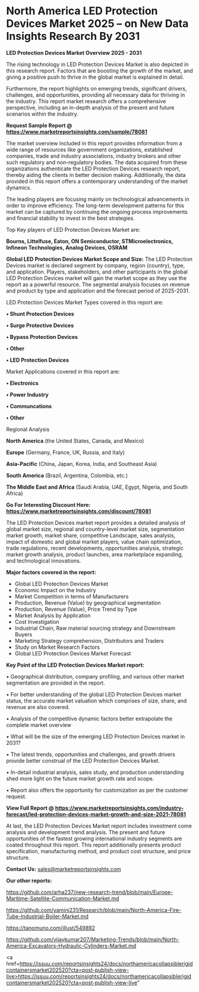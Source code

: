 # North America LED Protection Devices Market 2025 – on New Data Insights Research By 2031

<Strong> LED Protection Devices Market Overview 2025 - 2031</strong>

The rising technology in LED Protection Devices Market is also depicted in this research report. Factors that are boosting the growth of the market, and giving a positive push to thrive in the global market is explained in detail.

Furthermore, the report highlights on emerging trends, significant drivers, challenges, and opportunities, providing all necessary data for thriving in the industry. This report market research offers a comprehensive perspective, including an in-depth analysis of the present and future scenarios within the industry.

<strong>Request Sample Report @ <a href=https://www.marketreportsinsights.com/sample/78081>https://www.marketreportsinsights.com/sample/78081</a></strong>

The market overview included in this report provides information from a wide range of resources like government organizations, established companies, trade and industry associations, industry brokers and other such regulatory and non-regulatory bodies. The data acquired from these organizations authenticate the LED Protection Devices research report, thereby aiding the clients in better decision making. Additionally, the data provided in this report offers a contemporary understanding of the market dynamics.

The leading players are focusing mainly on technological advancements in order to improve efficiency. The long-term development patterns for this market can be captured by continuing the ongoing process improvements and financial stability to invest in the best strategies.

Top Key players of LED Protection Devices Market are:

<strong>Bourns, Littelfuse, Eaton, ON Semiconductor, STMicroelectronics, Infineon Technologies, Analog Devices, OSRAM</strong>

<strong><b>Global LED Protection Devices Market Scope and Size:</b></strong>
The LED Protection Devices market is declared segment by company, region (country), type, and application. Players, stakeholders, and other participants in the global LED Protection Devices market will gain the market scope as they use the report as a powerful resource. The segmental analysis focuses on revenue and product by type and application and the forecast period of 2025-2031.

LED Protection Devices Market Types covered in this report are:

<strong>• Shunt Protection Devices

• Surge Protective Devices

• Bypass Protection Devices

• Other

• LED Protection Devices</strong>

Market Applications covered in this report are:

<strong>• Electronics

• Power Industry

• Communcations

• Other</strong> 

Regional Analysis

<strong>North America</strong> (the United States, Canada, and Mexico)

<strong>Europe</strong> (Germany, France, UK, Russia, and Italy)

<strong>Asia-Pacific</strong> (China, Japan, Korea, India, and Southeast Asia)

<strong>South America</strong> (Brazil, Argentina, Colombia, etc.)

<strong>The Middle East and Africa</strong> (Saudi Arabia, UAE, Egypt, Nigeria, and South Africa)

<strong>Go For Interesting Discount Here: <a href=https://www.marketreportsinsights.com/discount/78081>https://www.marketreportsinsights.com/discount/78081</a></strong>

The LED Protection Devices market report provides a detailed analysis of global market size, regional and country-level market size, segmentation market growth, market share, competitive Landscape, sales analysis, impact of domestic and global market players, value chain optimization, trade regulations, recent developments, opportunities analysis, strategic market growth analysis, product launches, area marketplace expanding, and technological innovations.

<strong><b>Major factors covered in the report:</b></strong>
<ul>
  <li>Global LED Protection Devices Market </li>
  <li>Economic Impact on the Industry</li>
  <li>Market Competition in terms of Manufacturers</li>
  <li>Production, Revenue (Value) by geographical segmentation</li>
  <li>Production, Revenue (Value), Price Trend by Type</li>
  <li>Market Analysis by Application</li>
  <li>Cost Investigation</li>
  <li>Industrial Chain, Raw material sourcing strategy and Downstream Buyers</li>
  <li>Marketing Strategy comprehension, Distributors and Traders</li>
  <li>Study on Market Research Factors</li>
  <li>Global LED Protection Devices Market Forecast</li>
</ul>

<strong><b>Key Point of the LED Protection Devices Market report:</b></strong>

• Geographical distribution, company profiling, and various other market segmentation are provided in the report.

• For better understanding of the global LED Protection Devices market status, the accurate market valuation which comprises of size, share, and revenue are also covered.

• Analysis of the competitive dynamic factors better extrapolate the complete market overview

• What will be the size of the emerging LED Protection Devices market in 2031?

• The latest trends, opportunities and challenges, and growth drivers provide better construal of the LED Protection Devices Market.

• In-detail industrial analysis, sales study, and production understanding shed more light on the future market growth rate and scope.

• Report also offers the opportunity for customization as per the customer request.

<strong><b>View Full Report @ <a href=https://www.marketreportsinsights.com/industry-forecast/led-protection-devices-market-growth-and-size-2021-78081>https://www.marketreportsinsights.com/industry-forecast/led-protection-devices-market-growth-and-size-2021-78081</a></b></strong>


At last, the LED Protection Devices Market report includes investment come analysis and development trend analysis. The present and future opportunities of the fastest growing international industry segments are coated throughout this report. This report additionally presents product specification, manufacturing method, and product cost structure, and price structure.

<strong>Contact Us:</strong>
sales@marketreportsinsights.com

<strong>Our other reports:</strong>

<a href=https://github.com/arha237/new-research-trend/blob/main/Europe-Maritime-Satellite-Communication-Market.md>https://github.com/arha237/new-research-trend/blob/main/Europe-Maritime-Satellite-Communication-Market.md</a>

<a href=https://github.com/yamini231/Research/blob/main/North-America-Fire-Tube-Industrial-Boiler-Market.md>https://github.com/yamini231/Research/blob/main/North-America-Fire-Tube-Industrial-Boiler-Market.md</a>

<a href=https://tanomuno.com/illust/549892>https://tanomuno.com/illust/549892</a>

<a href=https://github.com/vijaykumar207/Marketing-Trends/blob/main/North-America-Excavators-Hydraulic-Cylinders-Market.md>https://github.com/vijaykumar207/Marketing-Trends/blob/main/North-America-Excavators-Hydraulic-Cylinders-Market.md</a>

<a href=https://issuu.com/reportsinsights24/docs/northamericacollapsiblerigidcontainersmarket202520?cta=post-publish-view-live>https://issuu.com/reportsinsights24/docs/northamericacollapsiblerigidcontainersmarket202520?cta=post-publish-view-live</a>"
